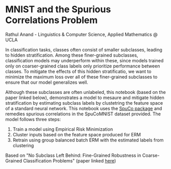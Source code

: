 # MNIST and the Spurious Correlations Problem

Rathul Anand - Linguistics & Computer Science, Applied Mathematics @ UCLA

In classification tasks, classes often consist of smaller subclasses, leading to hidden stratification. Among these finer-grained subclasses, classification models may underperform within these, since models trained only on coarser-grained class labels only prioritize performance between classes. To mitigate the effects of this hidden stratificatio, we want to minimize the maximum loss over all of these finer-grained subclasses to ensure that our model generalizes well.

Although these subclasses are often unlabeled, this notebook (based on the paper linked below), demonstrates a model to mesaure and mitigate hidden stratification by estimating subclass labels by clustetring the feature space of a standard neural network. This notebook uses the [SpuCo package](https://spuco.readthedocs.io/en/latest/) and remedies spurious correlations in the SpuCoMNIST dataset provided.  The model follows three steps:
1. Train a model using Empirical Risk Minimization
2. Cluster inputs based on the feature space produced for ERM
3. Retrain using group balanced batch ERM with the estimated labels from clustering

Based on "No Subclass Left Behind: Fine-Grained Robustness in Coarse-Grained Classification Problems" (paper linked [here](https://arxiv.org/pdf/2011.12945.pdf))
